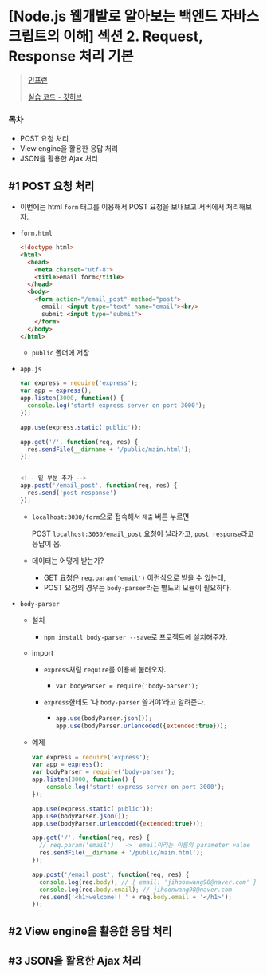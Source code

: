 # [Node.js 웹개발로 알아보는 백엔드 자바스크립트의 이해] 섹션 2. Request, Response 처리 기본

> [인프런](https://www.inflearn.com/course/node-js-%EC%9B%B9%EA%B0%9C%EB%B0%9C)
>
> [실습 코드 - 깃허브](https://github.com/crongro/node_server_inflearn)



### 목차

- POST 요청 처리
- View engine을 활용한 응답 처리
- JSON을 활용한 Ajax 처리



## \#1 POST 요청 처리

- 이번에는 html `form` 태그를 이용해서 POST 요청을 보내보고 서버에서 처리해보자.

- `form.html`

  ```html
  <!doctype html>
  <html>
    <head>
      <meta charset="utf-8">
      <title>email form</title>
    </head>
    <body>
      <form action="/email_post" method="post">
        email: <input type="text" name="email"><br/>
        submit <input type="submit">
      </form>
    </body>
  </html>
  ```

  - `public` 폴더에 저장

- `app.js`

  ```javascript
  var express = require('express');
  var app = express();
  app.listen(3000, function() {
  	console.log('start! express server on port 3000');
  });
  
  app.use(express.static('public'));
  
  app.get('/', function(req, res) {
    res.sendFile(__dirname + '/public/main.html');
  });
  
  
  <!-- 밑 부분 추가 -->
  app.post('/email_post', function(req, res) {
    res.send('post response')
  });
  ```

  - `localhost:3030/form`으로 접속해서 `제출` 버튼 누르면 

    POST `localhost:3030/email_post` 요청이 날라가고, `post response`라고 응답이 옴.

  - 데이터는 어떻게 받는가?

    - GET 요청은 `req.param('email')` 이런식으로 받을 수 있는데,
    - POST 요청의 경우는 `body-parser`라는 별도의 모듈이 필요하다.

- `body-parser`

  - 설치 

    - `npm install body-parser --save`로 프로젝트에 설치해주자.

  - import

    - `express`처럼 `require`를 이용해 불러오자..

      -  `var bodyParser = require('body-parser');`

    - `express`한테도 '나 `body-parser` 쓸거야'라고 알려준다.

      - ```javascript
        app.use(bodyParser.json());  
        app.use(bodyParser.urlencoded({extended:true}));
        ```

  - 예제

    ```javascript
    var express = require('express');
    var app = express();
    var bodyParser = require('body-parser');
    app.listen(3000, function() {
    	console.log('start! express server on port 3000');
    });
    
    app.use(express.static('public'));
    app.use(bodyParser.json());
    app.use(bodyParser.urlencoded({extended:true}));
    
    app.get('/', function(req, res) {
      // req.param('email')   ->  email이라는 이름의 parameter value
      res.sendFile(__dirname + '/public/main.html');
    });
    
    app.post('/email_post', function(req, res) {
      console.log(req.body); // { email: 'jihoonwang98@naver.com' }     
      console.log(req.body.email); // jihoonwang98@naver.com
      res.send('<h1>welcome!! ' + req.body.email + '</h1>');
    });
    ```



## \#2 View engine을 활용한 응답 처리

## \#3 JSON을 활용한 Ajax 처리





